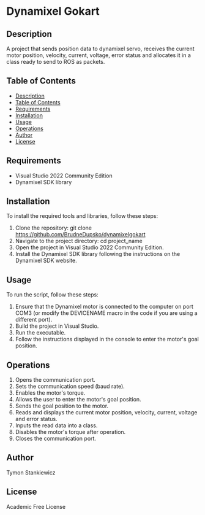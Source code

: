 # Dynamixel Gokart

## Description
A project that sends position data to dynamixel servo, receives the current motor position, velocity, current, voltage, error status and allocates it in a class ready to send to ROS as packets.

## Table of Contents
- [Description](#description)
- [Table of Contents](#table-of-contents)
- [Requirements](#requirements)
- [Installation](#installation)
- [Usage](#usage)
- [Operations](#operations)
- [Author](#author)
- [License](#license)

## Requirements
- Visual Studio 2022 Community Edition
- Dynamixel SDK library

## Installation
To install the required tools and libraries, follow these steps:

1. Clone the repository:
   git clone https://github.com/BrudneDupsko/dynamixelgokart
2. Navigate to the project directory:
   cd project_name
3. Open the project in Visual Studio 2022 Community Edition.
4. Install the Dynamixel SDK library following the instructions on the Dynamixel SDK website.

## Usage

To run the script, follow these steps:

1. Ensure that the Dynamixel motor is connected to the computer on port COM3 (or modify the DEVICENAME macro in the code if you are using a different port).
2. Build the project in Visual Studio.
3. Run the executable.
4. Follow the instructions displayed in the console to enter the motor's goal position.

## Operations

1. Opens the communication port.
2. Sets the communication speed (baud rate).
3. Enables the motor's torque.
4. Allows the user to enter the motor's goal position.
5. Sends the goal position to the motor.
6. Reads and displays the current motor position, velocity, current, voltage and error status.
7. Inputs the read data into a class.
8. Disables the motor's torque after operation.
9. Closes the communication port.

## Author 
Tymon Stankiewicz

## License 
Academic Free License
